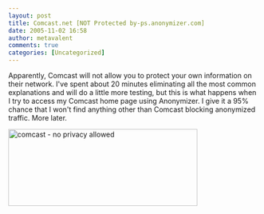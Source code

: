 ```yaml
---
layout: post
title: Comcast.net [NOT Protected by-ps.anonymizer.com]
date: 2005-11-02 16:58
author: metavalent
comments: true
categories: [Uncategorized]
---
```

Apparently, Comcast will not allow you to protect your own information on their network.  I've spent about 20 minutes eliminating all the most common explanations and will do a little more testing, but this is what happens when I try to access my Comcast home page using Anonymizer.  I give it a 95% chance that I won't find anything other than Comcast blocking anonymized traffic.  More later.

<a href="/images/comcast_noprivacy.jpg"><img src="/images/comcast_noprivacy.jpg" alt="comcast - no privacy allowed" width="379" height="154" /></a>
